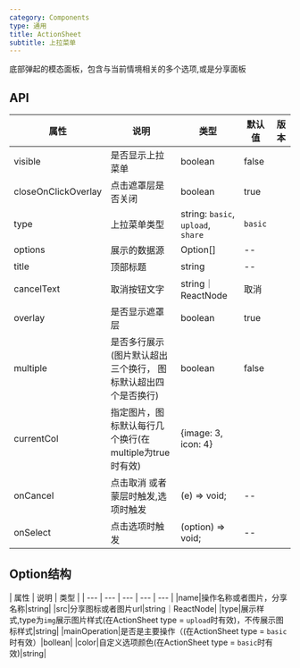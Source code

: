 ```yaml
---
category: Components
type: 通用
title: ActionSheet
subtitle: 上拉菜单
---
```



底部弹起的模态面板，包含与当前情境相关的多个选项,或是分享面板

## API
| 属性 | 说明 | 类型 | 默认值 | 版本 |
| --- | --- | --- | --- | --- |
|visible|是否显示上拉菜单|boolean|false|
|closeOnClickOverlay|点击遮罩层是否关闭|boolean|true|
|type|上拉菜单类型|string: `basic`, `upload`, `share` |`basic`|
|options|展示的数据源|Option[]| --|
|title|顶部标题|string | --|
|cancelText|取消按钮文字|string｜ReactNode | 取消|
|overlay|是否显示遮罩层|boolean | true|
|multiple|是否多行展示(图片默认超出三个换行， 图标默认超出四个是否换行)|boolean|false|
|currentCol|指定图片，图标默认每行几个换行(在multiple为true时有效)|{image: 3, icon: 4}|
|onCancel|点击取消 或者蒙层时触发,选项时触发|(e) => void;|--|
|onSelect|点击选项时触发|(option) => void;|--|


## Option结构

| 属性 | 说明 | 类型 |
| --- | --- | --- | --- | --- |
|name|操作名称或者图片，分享名称|string|
|src|分享图标或者图片url|string｜ReactNode|
|type|展示样式,type为`img`展示图片样式(在ActionSheet type = `upload`时有效)，不传展示图标样式|string|
|mainOperation|是否是主要操作（(在ActionSheet type = `basic`时有效）|bollean|
|color|自定义选项颜色(在ActionSheet type = `basic`时有效)|string|
